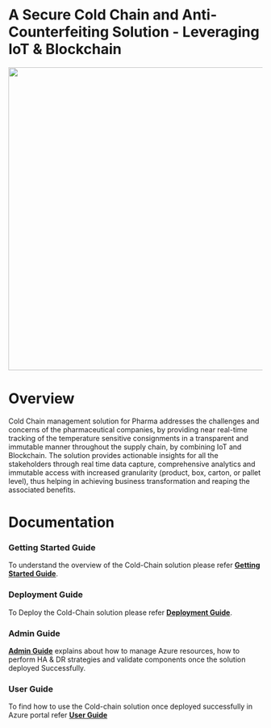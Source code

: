 A Secure Cold Chain and Anti-Counterfeiting Solution - Leveraging IoT & Blockchain
========
<div align="center">
<img src="https://github.com/SecureColdChain/ColdChain/blob/master/Documentation/images/u96.png" width="600" height="auto"/>
</div>

Overview
========

Cold Chain management solution for Pharma addresses the challenges and concerns of the pharmaceutical companies, by providing near real-time tracking of the temperature sensitive consignments in a transparent and immutable manner throughout the supply chain, by combining IoT and Blockchain. The solution provides actionable insights for all the stakeholders through real time data capture, comprehensive analytics and immutable access with increased granularity (product, box, carton, or pallet level), thus helping in achieving business transformation and reaping the associated benefits.

Documentation
=============

### Getting Started Guide

To understand the overview of the Cold-Chain solution please refer **[Getting Started Guide](https://github.com/SecureColdChain/ColdChain/blob/master/Documentation/getting-started.md)**. 

### Deployment Guide

To Deploy the Cold-Chain solution please refer **[Deployment Guide](https://github.com/SecureColdChain/ColdChain/blob/master/Documentation/deploymentguide.md)**. 

### Admin Guide

**[Admin Guide](https://github.com/SecureColdChain/ColdChain/blob/master/Documentation/admin-guide.md)** explains about how to manage Azure resources, how to perform HA & DR strategies and validate components once the solution deployed Successfully. 

### User Guide

To find how to use the Cold-chain solution once deployed successfully in Azure portal refer **[User Guide](https://github.com/SecureColdChain/ColdChain/blob/master/Documentation/user-guide.md)** 
